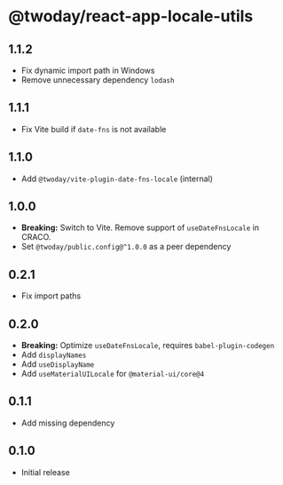 # @twoday/react-app-locale-utils

## 1.1.2

- Fix dynamic import path in Windows
- Remove unnecessary dependency `lodash`

## 1.1.1

- Fix Vite build if `date-fns` is not available

## 1.1.0

- Add `@twoday/vite-plugin-date-fns-locale` (internal)

## 1.0.0

- **Breaking:** Switch to Vite. Remove support of `useDateFnsLocale` in CRACO.
- Set `@twoday/public.config@^1.0.0` as a peer dependency

## 0.2.1

- Fix import paths

## 0.2.0

- **Breaking:** Optimize `useDateFnsLocale`, requires `babel-plugin-codegen`
- Add `displayNames`
- Add `useDisplayName`
- Add `useMaterialUILocale` for `@material-ui/core@4`

## 0.1.1

- Add missing dependency

## 0.1.0

- Initial release
